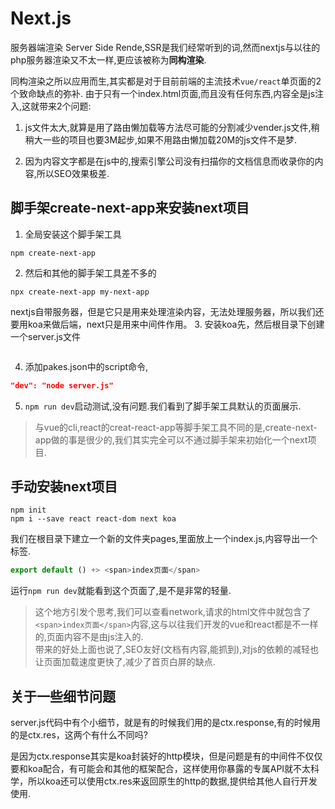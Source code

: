 # Next.js
服务器端渲染 Server Side Rende,SSR是我们经常听到的词,然而nextjs与以往的php服务器渲染又不太一样,更应该被称为**同构渲染**.

同构渲染之所以应用而生,其实都是对于目前前端的主流技术`vue/react`单页面的2个致命缺点的弥补.
由于只有一个index.html页面,而且没有任何东西,内容全是js注入,这就带来2个问题:
1. js文件太大,就算是用了路由懒加载等方法尽可能的分割减少vender.js文件,稍稍大一些的项目也要3M起步,如果不用路由懒加载20M的js文件不是梦.

2. 因为内容文字都是在js中的,搜索引擎公司没有扫描你的文档信息而收录你的内容,所以SEO效果极差.

## 脚手架create-next-app来安装next项目

1. 全局安装这个脚手架工具
```
npm create-next-app
```
2. 然后和其他的脚手架工具差不多的
```
npx create-next-app my-next-app
```
nextjs自带服务器，但是它只是用来处理渲染内容，无法处理服务器，所以我们还要用koa来做后端，next只是用来中间件作用。
3. 安装koa先，然后根目录下创建一个server.js文件
```js

```
4. 添加pakes.json中的script命令,
```json
"dev": "node server.js"
```
5. `npm run dev`启动测试,没有问题.我们看到了脚手架工具默认的页面展示.

>与vue的cli,react的creat-react-app等脚手架工具不同的是,create-next-app做的事是很少的,我们其实完全可以不通过脚手架来初始化一个next项目.

## 手动安装next项目
```
npm init
npm i --save react react-dom next koa
```
我们在根目录下建立一个新的文件夹pages,里面放上一个index.js,内容导出一个标签.
```js
export default () +> <span>index页面</span>
```
运行`npm run dev`就能看到这个页面了,是不是非常的轻量.
>这个地方引发个思考,我们可以查看network,请求的html文件中就包含了`<span>index页面</span>`内容,这与以往我们开发的vue和react都是不一样的,页面内容不是由js注入的.  
带来的好处上面也说了,SEO友好(文档有内容,能抓到),对js的依赖的减轻也让页面加载速度更快了,减少了首页白屏的缺点.

## 关于一些细节问题
server.js代码中有个小细节，就是有的时候我们用的是ctx.response,有的时候用的是ctx.res，这两个有什么不同吗?

是因为ctx.response其实是koa封装好的http模块，但是问题是有的中间件不仅仅要和koa配合，有可能会和其他的框架配合，这样使用你暴露的专属API就不太科学，所以koa还可以使用ctx.res来返回原生的http的数据,提供给其他人自行开发使用.


